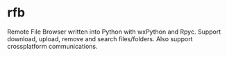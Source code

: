 # rfb
Remote File Browser written into Python with wxPython and Rpyc. Support download, upload, remove and search files/folders. Also support crossplatform communications.
